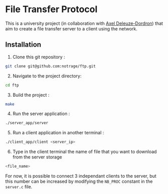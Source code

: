 # File Transfer Protocol
This is a university project (in collaboration with [Axel Deleuze-Dordron](https://github.com/Stonksmen)) that aim to create a file transfer server to a client using the network.
## Installation
1. Clone this git repository :
```bash
git clone git@github.com:notrage/ftp.git
```
2. Navigate to the project directory:
```bash
cd ftp
```
3. Build the project :
```bash
make
```
4. Run the server application :
```bash
./server_app/server
```
5. Run a client application in another terminal :
```bash
./client_app/client <server_ip>
```
6. Type in the client terminal the name of file that you want to download from the server storage
```bash
<file_name>
```
For now, it is possible to connect 3 independant clients to the server, but this number can be increased by modifying the `NB_PROC` constant in the `server.c` file.